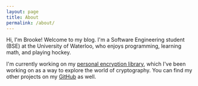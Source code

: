 ```yaml
---
layout: page
title: About
permalink: /about/
---
```

Hi, I'm Brooke! Welcome to my blog. I'm a Software Engineering student (BSE) at
the University of Waterloo, who enjoys programming, learning math, and playing hockey.

I'm currently working on my [personal encryption library](https://github.com/brookedolny/Encryption),
which I've been working on as a way to explore the world of cryptography.
You can find my other projects on my [GitHub](https://github.com/brookedolny) as well.
